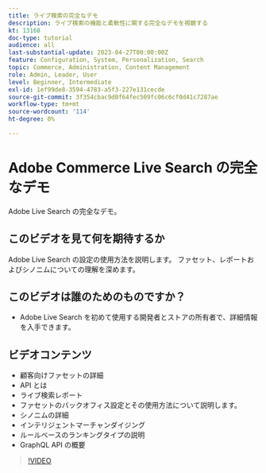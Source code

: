 ```yaml
---
title: ライブ検索の完全なデモ
description: ライブ検索の機能と柔軟性に関する完全なデモを視聴する
kt: 13168
doc-type: tutorial
audience: all
last-substantial-update: 2023-04-27T00:00:00Z
feature: Configuration, System, Personalization, Search
topic: Commerce, Administration, Content Management
role: Admin, Leader, User
level: Beginner, Intermediate
exl-id: 1ef99de8-3594-4783-a5f3-227e131cecde
source-git-commit: 3f354cbac9d0f64fec509fc06c6cf0d41c7287ae
workflow-type: tm+mt
source-wordcount: '114'
ht-degree: 0%

---
```


# Adobe Commerce Live Search の完全なデモ

Adobe Live Search の完全なデモ。

## このビデオを見て何を期待するか

Adobe Live Search の設定の使用方法を説明します。 ファセット、レポートおよびシノニムについての理解を深めます。

## このビデオは誰のためのものですか？

* Adobe Live Search を初めて使用する開発者とストアの所有者で、詳細情報を入手できます。

## ビデオコンテンツ

* 顧客向けファセットの詳細
* API とは
* ライブ検索レポート
* ファセットのバックオフィス設定とその使用方法について説明します。
* シノニムの詳細
* インテリジェントマーチャンダイジング
* ルールベースのランキングタイプの説明
* GraphQL API の概要

>[!VIDEO](https://video.tv.adobe.com/v/3418996?learn=on)
